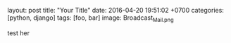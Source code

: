 layout: post
title: "Your Title"
date: 2016-04-20 19:51:02 +0700
categories: [python, django]
tags: [foo, bar]
image: Broadcast<sub>Mail.png</sub>

test her

